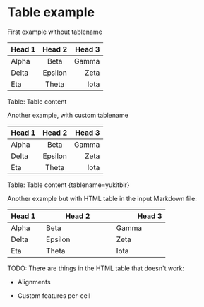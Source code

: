 # Table example

First example without tablename

| Head 1 | Head 2  | Head 3 | 
|:-------|:-------:|-------:|
| Alpha  | Beta    | Gamma  | 
| Delta  | Epsilon | Zeta   |
| Eta    | Theta   | Iota |

Table: Table content


Another example, with custom tablename


| Head 1 | Head 2  | Head 3 | 
|:-------|:-------:|-------:|
| Alpha  | Beta    | Gamma  | 
| Delta  | Epsilon | Zeta   |
| Eta    | Theta   | Iota |

Table: Table content {tablename=yukitblr}

Another example but with HTML table in the input Markdown file:

<table class="table table-striped table-hover table-bordered" tablename="yukitblr">
<colgroup>
<col style="width: 20%;">
<col style="width: 40%">
<col style="width: 30%">
</colgroup>
<thead>
<tr class="header">
<th align="left">Head 1</th>
<th align="center">Head 2</th>
<th align="right">Head 3</th>
</tr>
</thead>
<tbody class="table-group-divider">
<tr class="odd">
    <td>Alpha</td>
    <td>Beta</td>
    <td>Gamma</td>
</tr>
<tr>
    <td>Delta</td>
    <td>Epsilon</td>
    <td>Zeta</td>
</tr>
<tr>
    <td>Eta</td>
    <td>Theta</td>
    <td>Iota</td>
</tr>
</tbody>
</table>

TODO: There are things in the HTML table that doesn't work:

- Alignments

- Custom features per-cell